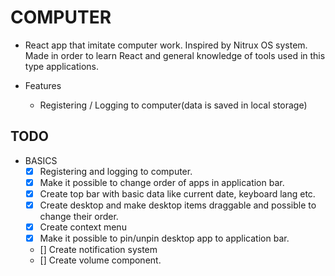 # COMPUTER

* React app that imitate computer work. Inspired by Nitrux OS system. Made in order to learn React and general knowledge of tools used in this type applications.

* Features
  * Registering / Logging to computer(data is saved in local storage)

## TODO

* BASICS
  * [x] Registering and logging to computer.
  * [x] Make it possible to change order of apps in application bar.
  * [x] Create top bar with basic data like current date, keyboard lang etc.
  * [x] Create desktop and make desktop items draggable and possible to change their order.
  * [x] Create context menu
  * [x] Make it possible to pin/unpin desktop app to application bar.
  * [] Create notification system
  * [] Create volume component.